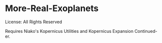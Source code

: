 # More-Real-Exoplanets

License: All Rights Reserved

Requires Niako's Kopernicus Utilities and Kopernicus Expansion Continued-er.
